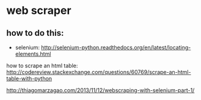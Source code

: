 



# web scraper

## how to do this:

* selenium: http://selenium-python.readthedocs.org/en/latest/locating-elements.html


how to scrape an html table: http://codereview.stackexchange.com/questions/60769/scrape-an-html-table-with-python

http://thiagomarzagao.com/2013/11/12/webscraping-with-selenium-part-1/
